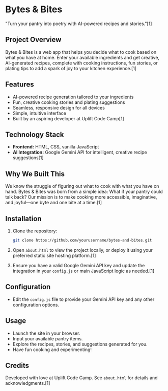 # Bytes & Bites

"Turn your pantry into poetry with AI-powered recipes and stories."[1]

## Project Overview

Bytes & Bites is a web app that helps you decide what to cook based on what you have at home. Enter your available ingredients and get creative, AI-generated recipes, complete with cooking instructions, fun stories, or plating tips to add a spark of joy to your kitchen experience.[1]

## Features

- AI-powered recipe generation tailored to your ingredients
- Fun, creative cooking stories and plating suggestions
- Seamless, responsive design for all devices
- Simple, intuitive interface
- Built by an aspiring developer at Uplift Code Camp[1]

## Technology Stack

- **Frontend:** HTML, CSS, vanilla JavaScript
- **AI Integration:** Google Gemini API for intelligent, creative recipe suggestions[1]

## Why We Built This

We know the struggle of figuring out what to cook with what you have on hand. Bytes & Bites was born from a simple idea: What if your pantry could talk back? Our mission is to make cooking more accessible, imaginative, and joyful—one byte and one bite at a time.[1]

## Installation

1. Clone the repository:

   ```bash
   git clone https://github.com/yourusername/bytes-and-bites.git
   ```

2. Open `about.html` to view the project locally, or deploy it using your preferred static site hosting platform.[1]

3. Ensure you have a valid Google Gemini API key and update the integration in your `config.js` or main JavaScript logic as needed.[1]

## Configuration

- Edit the `config.js` file to provide your Gemini API key and any other configuration options.

## Usage

- Launch the site in your browser.
- Input your available pantry items.
- Explore the recipes, stories, and suggestions generated for you.
- Have fun cooking and experimenting!

## Credits

Developed with love at Uplift Code Camp. See `about.html` for details and acknowledgments.[1]